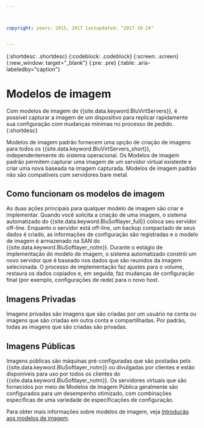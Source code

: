 ```yaml
---



copyright: years: 2015, 2017 lastupdated: "2017-10-24"


---
```


{:shortdesc: .shortdesc}
{:codeblock: .codeblock}
{:screen: .screen}
{:new_window: target="_blank"}
{:pre: .pre}
{:table: .aria-labeledby="caption"}

# Modelos de imagem
Com modelos de imagem de {{site.data.keyword.BluVirtServers}}, é possível capturar a imagem de um dispositivo para replicar rapidamente sua configuração com mudanças mínimas no processo de pedido. 
{:shortdesc}

Modelos de imagem padrão fornecem uma opção de criação de imagens para todos os {{site.data.keyword.BluVirtServers_short}}, independentemente do sistema operacional. Os Modelos de imagem padrão permitem capturar uma imagem de um servidor virtual existente e criar uma nova baseada na imagem capturada. Modelos de imagem padrão não são compatíveis com servidores bare metal.

## Como funcionam os modelos de imagem
As duas ações principais para qualquer modelo de imagem são criar e implementar. Quando você solicita a criação de uma imagem, o sistema automatizado do {{site.data.keyword.BluSoftlayer_full}} coloca seu servidor off-line. Enquanto o servidor está off-line, um backup compactado de seus dados é criado, as informações de configuração são registradas e o modelo de imagem é armazenado na SAN do {{site.data.keyword.BluSoftlayer_notm}}. Durante o estágio de implementação do modelo de imagem, o sistema automatizado constrói um novo servidor que é baseado nos dados que são reunidos da imagem selecionada. O processo de implementação faz ajustes para o volume, restaura os dados copiados e, em seguida, faz mudanças de configuração final (por exemplo, configurações de rede) para o novo host.

## Imagens Privadas

Imagens privadas são imagens que são criadas por um usuário na conta ou imagens que são criadas em outra conta e compartilhadas. Por padrão, todas as imagens que são criadas são privadas. 

## Imagens Públicas

Imagens públicas são máquinas pré-configuradas que são postadas pelo {{site.data.keyword.BluSoftlayer_notm}} ou divulgadas por clientes e estão disponíveis para uso por todos os clientes do {{site.data.keyword.BluSoftlayer_notm}}. Os servidores virtuais que são fornecidos por meio de Modelos de Imagem Pública geralmente são configurados para um desempenho otimizado, com combinações específicas de uma variedade de especificações de configuração.

Para obter mais informações sobre modelos de imagem, veja [Introdução aos modelos de imagem](/docs/infrastructure/image-templates/image_index.html).
